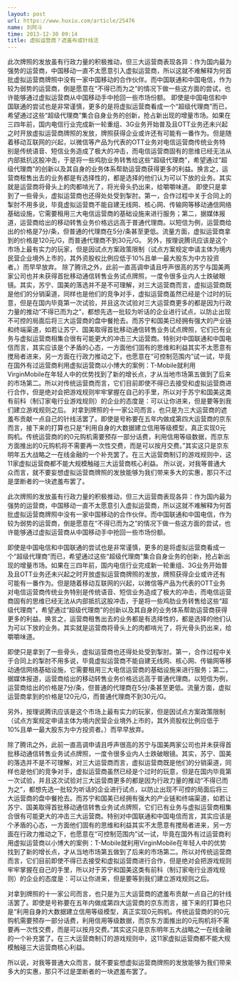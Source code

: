 ```yaml
---
layout: post
url: https://www.huxiu.com/article/25476
name: 刘阿斗
time: 2013-12-30 09:14
title: 虚拟运营商？遮羞布或针线活
---
```

此次牌照的发放虽有行政力量的积极推动，但三大运营商表现各异：作为国内最为强势的运营商，中国移动一直不太愿意引入虚拟运营商，所以这就不难解释为何首批虚拟运营商牌照中没有一家中国移动的合作伙伴。而中国联通和中国电信，作为较为弱势的运营商，倒是愿意在“不得已而为之”的情况下做一些这方面的尝试，也许能够通过虚拟运营商从中国移动手中抢回一些市场份额。 即使是中国电信和中国联通的尝试也是非常谨慎，更多的是将虚拟运营商看成一个“超级代理商”而已，希望通过这些“超级代理商”集合自身业务的创新，抢占新出现的增量市场。如果在三四年前，国内电信行业完成新一轮重组、3G业务开始普及且OTT业务还未兴起之时开放虚拟运营商牌照的发放，牌照获得企业或许还有可能有一番作为。但是随着移动互联网的兴起，以微信等产品为代表的OTT业务对电信运营商传统业务特别是传统语音、短信业务造成了极大的冲击，而电信运营商固有的思维已经无法从内部抵抗这股冲击，于是将一些鸡肋业务转售给这些“超级代理商”，希望通过“超级代理商”的创新以及其自身的业务体系帮助运营商获得更多的利益。换言之，运营商租售出去的业务都是有选择性的，都是选择的他们认为可以下放的业务。其实就是运营商将骨头上的肉都啃光了，将光骨头扔出来，给嚼嚼味道。 即使只是拿到了一些骨头，虚拟运营商也还得处处受到掣肘。第一，合作过程中关于合同上的掣肘不用多说，毕竟虚拟运营商不能自建无线网、核心网、传输网等移动通信网络基础设施，它需要租用三大电信运营商的基础设施来进行服务；第二，据媒体报道，运营商给出的移动转售业务价格远远高于普通代理商。以短信为例，运营商给出的价格是7分/条，但普通的代理商在5分/条甚至更低。流量方面，虚拟运营商拿到的价格是120元/G，而普通代理商不到30元/G。 另外，按理说腾讯应该是这个市场上最有实力的玩家，但是因试点方案政策限制（试点方案规定申请主体为境内民营企业境外上市的，其外资股权比例应低于10%且单一最大股东为中方投资者。）而早早放弃。 除了腾讯之外，此前一直高调申请且呼声很高的苏宁与国美两家公司也并未获得首批移动通信转售业务试点牌照，一度令很多业内人士跌破眼镜。其实，苏宁、国美的落选并不是不可理解，对三大运营商而言，虚拟运营商既是他们的分销渠道，同样也是他们的竞争对手，虚拟运营商虽然已经是个过时的玩意，但是在国内毕竟第一次试验，并且这次试验对三大运营商更多的都是因为行政力量的推动“不得已而为之”，都想先选一批较为听话的企业进行试点，以防止出现不可控的局面后将三大运营商的盘中餐抢去。而苏宁和国美已经拥有强大的产业链和终端渠道，如若让苏宁、国美取得首批移动通信转售业务试点牌照，它们已有业务与虚拟运营商相集合很有可能更大的冲击三大运营商。特别对中国联通和中国电信而言，其实应该是个矛盾的心态，一方面他们固有的思维和利益其实不太愿意有搅局者进来，另一方面在行政力推动之下，也愿意在“可控制范围内”试一试，毕竟在国外有过运营商利用虚拟运营商以小博大的案例：T-Mobile就利用VirginMobile在年轻人中的优势找到了新的增长点，才从当地市场第五做到了后来的市场第二。所以对传统运营商而言，它们目前即使不得已去接受和虚拟运营商进行合作，但是绝对会把游戏规则牢牢掌握在自己的手里，所以对于苏宁和国美这类有前科（制订家电行业游戏规则）的企业的态度是：可以让你进来，但是要等到我们建立游戏规则之后。 对拿到牌照的十一家公司而言，也只是为三大运营商的遮羞布贡献一点自己的针线活罢了。即使是号称要在五年内做成第四大运营商的京东而言，接下来的打算也只是“利用自身的大数据建立信用等级模型，真正实现0元购机。传统运营商的的0元购机需要预存一部分话费，利用信用等级数据，而京东方面推出的0元购机将不需要再一次性交费，而是可以按月交费。”其实这只是京东明年五大战略之一在线金融的一个补充罢了。在三大运营商制订的游戏规则中，这11家虚拟运营商都不能大规模触碰三大运营商核心利益。 所以说，对我等普通大众而言，就不要妄想虚拟运营商牌照的发放能够为我们带来多大的实惠，那只不过是垄断者的一块遮羞布罢了。

此次牌照的发放虽有行政力量的积极推动，但三大运营商表现各异：作为国内最为强势的运营商，中国移动一直不太愿意引入虚拟运营商，所以这就不难解释为何首批虚拟运营商牌照中没有一家中国移动的合作伙伴。而中国联通和中国电信，作为较为弱势的运营商，倒是愿意在“不得已而为之”的情况下做一些这方面的尝试，也许能够通过虚拟运营商从中国移动手中抢回一些市场份额。

即使是中国电信和中国联通的尝试也是非常谨慎，更多的是将虚拟运营商看成一个“超级代理商”而已，希望通过这些“超级代理商”集合自身业务的创新，抢占新出现的增量市场。如果在三四年前，国内电信行业完成新一轮重组、3G业务开始普及且OTT业务还未兴起之时开放虚拟运营商牌照的发放，牌照获得企业或许还有可能有一番作为。但是随着移动互联网的兴起，以微信等产品为代表的OTT业务对电信运营商传统业务特别是传统语音、短信业务造成了极大的冲击，而电信运营商固有的思维已经无法从内部抵抗这股冲击，于是将一些鸡肋业务转售给这些“超级代理商”，希望通过“超级代理商”的创新以及其自身的业务体系帮助运营商获得更多的利益。换言之，运营商租售出去的业务都是有选择性的，都是选择的他们认为可以下放的业务。其实就是运营商将骨头上的肉都啃光了，将光骨头扔出来，给嚼嚼味道。

即使只是拿到了一些骨头，虚拟运营商也还得处处受到掣肘。第一，合作过程中关于合同上的掣肘不用多说，毕竟虚拟运营商不能自建无线网、核心网、传输网等移动通信网络基础设施，它需要租用三大电信运营商的基础设施来进行服务；第二，据媒体报道，运营商给出的移动转售业务价格远远高于普通代理商。以短信为例，运营商给出的价格是7分/条，但普通的代理商在5分/条甚至更低。流量方面，虚拟运营商拿到的价格是120元/G，而普通代理商不到30元/G。

另外，按理说腾讯应该是这个市场上最有实力的玩家，但是因试点方案政策限制（试点方案规定申请主体为境内民营企业境外上市的，其外资股权比例应低于10%且单一最大股东为中方投资者。）而早早放弃。

除了腾讯之外，此前一直高调申请且呼声很高的苏宁与国美两家公司也并未获得首批移动通信转售业务试点牌照，一度令很多业内人士跌破眼镜。其实，苏宁、国美的落选并不是不可理解，对三大运营商而言，虚拟运营商既是他们的分销渠道，同样也是他们的竞争对手，虚拟运营商虽然已经是个过时的玩意，但是在国内毕竟第一次试验，并且这次试验对三大运营商更多的都是因为行政力量的推动“不得已而为之”，都想先选一批较为听话的企业进行试点，以防止出现不可控的局面后将三大运营商的盘中餐抢去。而苏宁和国美已经拥有强大的产业链和终端渠道，如若让苏宁、国美取得首批移动通信转售业务试点牌照，它们已有业务与虚拟运营商相集合很有可能更大的冲击三大运营商。特别对中国联通和中国电信而言，其实应该是个矛盾的心态，一方面他们固有的思维和利益其实不太愿意有搅局者进来，另一方面在行政力推动之下，也愿意在“可控制范围内”试一试，毕竟在国外有过运营商利用虚拟运营商以小博大的案例：T-Mobile就利用VirginMobile在年轻人中的优势找到了新的增长点，才从当地市场第五做到了后来的市场第二。所以对传统运营商而言，它们目前即使不得已去接受和虚拟运营商进行合作，但是绝对会把游戏规则牢牢掌握在自己的手里，所以对于苏宁和国美这类有前科（制订家电行业游戏规则）的企业的态度是：可以让你进来，但是要等到我们建立游戏规则之后。

对拿到牌照的十一家公司而言，也只是为三大运营商的遮羞布贡献一点自己的针线活罢了。即使是号称要在五年内做成第四大运营商的京东而言，接下来的打算也只是“利用自身的大数据建立信用等级模型，真正实现0元购机。传统运营商的的0元购机需要预存一部分话费，利用信用等级数据，而京东方面推出的0元购机将不需要再一次性交费，而是可以按月交费。”其实这只是京东明年五大战略之一在线金融的一个补充罢了。在三大运营商制订的游戏规则中，这11家虚拟运营商都不能大规模触碰三大运营商核心利益。

所以说，对我等普通大众而言，就不要妄想虚拟运营商牌照的发放能够为我们带来多大的实惠，那只不过是垄断者的一块遮羞布罢了。

